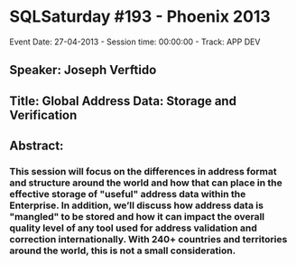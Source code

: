 # SQLSaturday #193 - Phoenix 2013
Event Date: 27-04-2013 - Session time: 00:00:00 - Track: APP DEV
## Speaker: Joseph Verftido
## Title: Global Address Data: Storage and Verification
## Abstract:
### This session will focus on the differences in address format and structure around the world and how that can place in the effective storage of "useful" address data within the Enterprise. In addition, we’ll discuss how address data is "mangled" to be stored and how it can impact the overall quality level of any tool used for address validation and correction internationally. With 240+ countries and territories around the world, this is not a small consideration.
